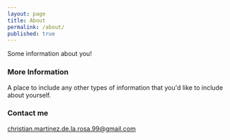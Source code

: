 ```yaml
---
layout: page
title: About
permalink: /about/
published: true
---
```


Some information about you!

### More Information

A place to include any other types of information that you'd like to include about yourself.

### Contact me

[christian.martinez.de.la.rosa.99@gmail.com](mailto:christian.martinez.de.la.rosa.99@gmail.com)
